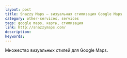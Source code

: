 ```yaml
---
layout: post
title: Snazzy Maps — визуальная стилизация Google Maps
category: other-services, services
tags: google maps, карты, стилизация
link: http://snazzymaps.com/
description:
keywords:
---
```


<p>Множество визуальных стилей для Google Maps.</p>
